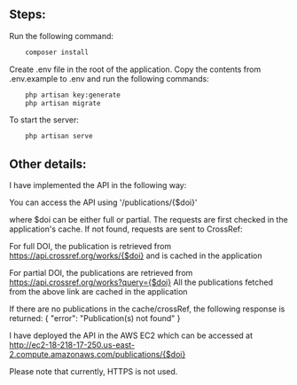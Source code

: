 ## Steps:

Run the following command:
```bash
    composer install
```

Create .env file in the root of the application. Copy the contents from .env.example to .env and run the following commands:
```bash
    php artisan key:generate
    php artisan migrate
```

To start the server:
```bash
    php artisan serve
```

## Other details:
I have implemented the API in the following way:

You can access the API using '/publications/{$doi}'

where $doi can be either full or partial. The requests are first checked in the application's cache. If not found, requests are sent to CrossRef:

For full DOI, the publication is retrieved from 
https://api.crossref.org/works/{$doi}
and is cached in the application

For partial DOI, the publications are retrieved from 
https://api.crossref.org/works?query={$doi}
All the publications fetched from the above link are cached in the application

If there are no publications in the cache/crossRef, the following response is returned:
{
  "error": "Publication(s) not found"
}

I have deployed the API in the AWS EC2 which can be accessed at
http://ec2-18-218-17-250.us-east-2.compute.amazonaws.com/publications/{$doi}

Please note that currently, HTTPS is not used.
